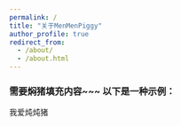 ```yaml
---
permalink: /
title: "关于MenMenPiggy"
author_profile: true
redirect_from: 
  - /about/
  - /about.html
---
```


### 需要焖猪填充内容~~~ 以下是一种示例：  

我爱炖炖猪
